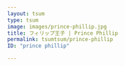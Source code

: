 ```yaml
---
layout: tsum
type: tsum
image: images/prince-phillip.jpg
title: フィリップ王子 | Prince Phillip
permalink: tsumtsum/prince-phillip
ID: "prince phillip"

---
```


